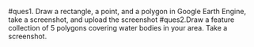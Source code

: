#ques1. Draw a rectangle, a point, and a polygon in Google Earth Engine, take a screenshot, and upload the screenshot 
#ques2.Draw a feature collection of 5 polygons covering water bodies in your area. Take a screenshot.


